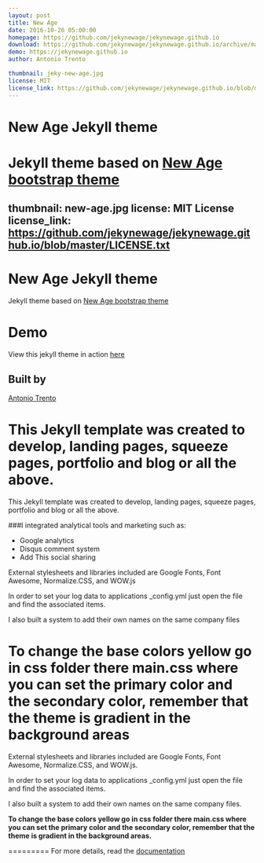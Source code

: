 ```yaml
---
layout: post
title: New Age
date: 2016-10-26 05:00:00
homepage: https://github.com/jekynewage/jekynewage.github.io
download: https://github.com/jekynewage/jekynewage.github.io/archive/master.zip
demo: https://jekynewage.github.io
author: Antonio Trento

thumbnail: jeky-new-age.jpg
license: MIT
license_link: https://github.com/jekynewage/jekynewage.github.io/blob/master/LICENSE.txt
---
```

New Age Jekyll theme
=========================

Jekyll theme based on [New Age bootstrap theme ](https://startbootstrap.com/template-overviews/new-age/)
=======
thumbnail: new-age.jpg
license: MIT License
license_link: https://github.com/jekynewage/jekynewage.github.io/blob/master/LICENSE.txt
---

New Age Jekyll theme
====================

Jekyll theme based on
[New Age bootstrap theme ](https://startbootstrap.com/template-overviews/new-age/)


# Demo
View this jekyll theme in action [here](https://jekynewage.github.io/)

## Built by
[Antonio Trento](https://it.linkedin.com/in/antoniotrento)


This Jekyll template was created to develop, landing pages, squeeze pages, portfolio and blog or all the above.
=======
This Jekyll template was created to develop, landing pages, squeeze
pages, portfolio and blog or all the above.


###I integrated analytical tools and marketing such as:
- Google analytics
- Disqus comment system
- Add This social sharing


External stylesheets and libraries included are Google Fonts, Font Awesome, Normalize.CSS, and WOW.js

In order to set your log data to applications _config.yml just open the file and find the associated items.

I also built a system to add their own names on the same company files

**To change the base colors yellow go in css folder there main.css where you can set the primary color and the secondary color, remember that the theme is gradient in the background areas**
=======
External stylesheets and libraries included are Google Fonts, Font
Awesome, Normalize.CSS, and WOW.js.

In order to set your log data to applications _config.yml just open the
file and find the associated items.

I also built a system to add their own names on the same company files.

**To change the base colors yellow go in css folder there main.css
where you can set the primary color and the secondary color, remember
that the theme is gradient in the background areas.**


=========
For more details, read the [documentation](http://jekyllrb.com/)
